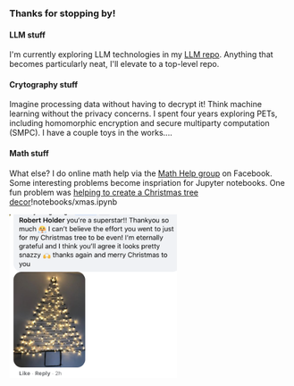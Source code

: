 ### Thanks for stopping by!

#### LLM stuff
I'm currently exploring LLM technologies in my [LLM repo](https://github.com/RobertHolderIII/LLM).  Anything that becomes particularly neat, I'll elevate to a top-level repo.

#### Crytography stuff
Imagine processing data without having to decrypt it! Think machine learning without the privacy concerns.  I spent four years exploring PETs, including homomorphic encryption and secure multiparty computation (SMPC).  I have a couple toys in the works....

#### Math stuff
What else?  I do online math help via the [Math Help group](https://www.facebook.com/groups/mathhelp) on Facebook.  Some interesting problems become inspriation for Jupyter notebooks.  One fun problem was [helping to create a Christmas tree decor]([notebooks/xmas.ipynb](https://github.com/RobertHolderIII/mathhelp/blob/master/notebooks/xmas.ipynb))!notebooks/xmas.ipynb

<img src="https://github.com/RobertHolderIII/mathhelp/blob/master/img/xmas.png" alt="xmas" width="300"/>

<!--
![xmas tree](https://github.com/RobertHolderIII/mathhelp/blob/master/img/xmas.png)



<!--
**RobertHolderIII/RobertHolderIII** is a ✨ _special_ ✨ repository because its `README.md` (this file) appears on your GitHub profile.

Here are some ideas to get you started:

- 🔭 I’m currently working on ...
- 🌱 I’m currently learning ...
- 👯 I’m looking to collaborate on ...
- 🤔 I’m looking for help with ...
- 💬 Ask me about ...
- 📫 How to reach me: ...
- 😄 Pronouns: ...
- ⚡ Fun fact: ...
-->

